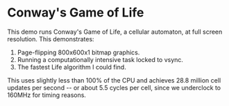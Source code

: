Conway's Game of Life
=====================

This demo runs Conway's Game of Life, a cellular automaton, at full screen
resolution.  This demonstrates:

 1. Page-flipping 800x600x1 bitmap graphics.
 2. Running a computationally intensive task locked to vsync.
 3. The fastest Life algorithm I could find.

This uses slightly less than 100% of the CPU and achieves 28.8 million cell
updates per second -- or about 5.5 cycles per cell, since we underclock to
160MHz for timing reasons.
